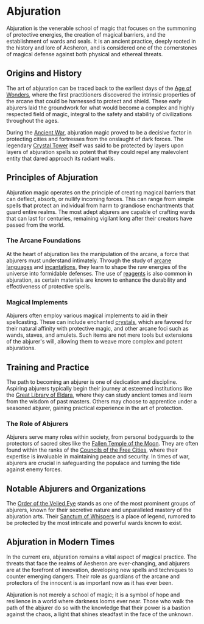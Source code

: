 # Abjuration

Abjuration is the venerable school of magic that focuses on the summoning of protective energies, the creation of magical barriers, and the establishment of wards and seals. It is an ancient practice, deeply rooted in the history and lore of Aesheron, and is considered one of the cornerstones of magical defense against both physical and ethereal threats.

## Origins and History

The art of abjuration can be traced back to the earliest days of the [Age of Wonders](Age%20of%20Wonders.md), where the first practitioners discovered the intrinsic properties of the arcane that could be harnessed to protect and shield. These early abjurers laid the groundwork for what would become a complex and highly respected field of magic, integral to the safety and stability of civilizations throughout the ages.

During the [Ancient War](Ancient%20War.md), abjuration magic proved to be a decisive factor in protecting cities and fortresses from the onslaught of dark forces. The legendary [Crystal Tower](Crystal%20Tower.md) itself was said to be protected by layers upon layers of abjuration spells so potent that they could repel any malevolent entity that dared approach its radiant walls.

## Principles of Abjuration

Abjuration magic operates on the principle of creating magical barriers that can deflect, absorb, or nullify incoming forces. This can range from simple spells that protect an individual from harm to grandiose enchantments that guard entire realms. The most adept abjurers are capable of crafting wards that can last for centuries, remaining vigilant long after their creators have passed from the world.

### The Arcane Foundations

At the heart of abjuration lies the manipulation of the arcane, a force that abjurers must understand intimately. Through the study of [arcane languages](arcane%20languages.md) and [incantations](incantations.md), they learn to shape the raw energies of the universe into formidable defenses. The use of [reagents](reagents.md) is also common in abjuration, as certain materials are known to enhance the durability and effectiveness of protective spells.

### Magical Implements

Abjurers often employ various magical implements to aid in their spellcasting. These can include enchanted [crystals](crystals.md), which are favored for their natural affinity with protective magic, and other arcane foci such as wands, staves, and amulets. Such items are not mere tools but extensions of the abjurer's will, allowing them to weave more complex and potent abjurations.

## Training and Practice

The path to becoming an abjurer is one of dedication and discipline. Aspiring abjurers typically begin their journey at esteemed institutions like the [Great Library of Eldara](Great%20Library%20of%20Eldara.md), where they can study ancient tomes and learn from the wisdom of past masters. Others may choose to apprentice under a seasoned abjurer, gaining practical experience in the art of protection.

### The Role of Abjurers

Abjurers serve many roles within society, from personal bodyguards to the protectors of sacred sites like the [Fallen Temple of the Moon](Fallen%20Temple%20of%20the%20Moon.md). They are often found within the ranks of the [Councils of the Free Cities](Councils%20of%20the%20Free%20Cities.md), where their expertise is invaluable in maintaining peace and security. In times of war, abjurers are crucial in safeguarding the populace and turning the tide against enemy forces.

## Notable Abjurers and Organizations

The [Order of the Veiled Eye](Order%20of%20the%20Veiled%20Eye.md) stands as one of the most prominent groups of abjurers, known for their secretive nature and unparalleled mastery of the abjuration arts. Their [Sanctum of Whispers](Sanctum%20of%20Whispers.md) is a place of legend, rumored to be protected by the most intricate and powerful wards known to exist.

## Abjuration in Modern Times

In the current era, abjuration remains a vital aspect of magical practice. The threats that face the realms of Aesheron are ever-changing, and abjurers are at the forefront of innovation, developing new spells and techniques to counter emerging dangers. Their role as guardians of the arcane and protectors of the innocent is as important now as it has ever been.

Abjuration is not merely a school of magic; it is a symbol of hope and resilience in a world where darkness looms ever near. Those who walk the path of the abjurer do so with the knowledge that their power is a bastion against the chaos, a light that shines steadfast in the face of the unknown.